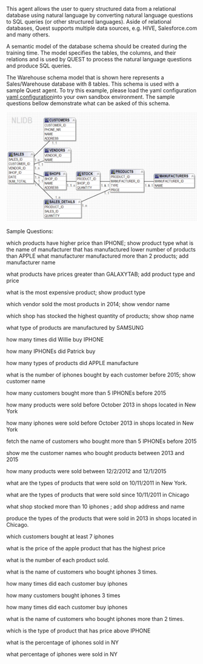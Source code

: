 This agent allows the user to query structured data from a relational database using natural language by converting natural language questions to SQL queries (or other structured languages). Aside of relational databases, Quest supports multiple data sources, e.g. HIVE, Salesforce.com and many others. 

A semantic model of the database schema should be created during the training time. The model specifies the tables, the columns, and their relations and is used by QUEST to process the natural language questions and produce SQL queries. 

The Warehouse schema model that is shown here represents a Sales/Warehouse database with 8 tables. This schema is used with a sample Quest agent. To try this example, please load the yaml configuration [yaml configuration](./Quest.yaml)into your own sandbox environment. The sample questions bellow demonstrate what can be asked of this schema.

 ![Warehouse schema](./images/warehouseSchema.png)


Sample Questions:

which products have higher price than IPHONE; show product type
what is the name of manufacturer that has manufactured lower number of products than APPLE
what manufacturer manufactured more than 2 products; add manufacturer name

what products have prices greater than GALAXYTAB;  add product type and price

what is the most expensive product; show product type

which vendor sold the most products in 2014; show vendor name

which shop has stocked the highest quantity of products; show shop name


what type of products are manufactured by SAMSUNG

how many times did Willie buy IPHONE

how many IPHONEs did Patrick buy

how many types of products did APPLE manufacture

what is the number of iphones bought by each customer before 2015; show customer name

how many customers bought more than 5 IPHONEs before 2015

how many products were sold before October 2013 in shops located in New York

how many iphones were sold before October  2013 in shops located in New York

fetch the name of  customers who bought more than 5 IPHONEs before 2015

show me the customer names who bought products between 2013 and  2015

how many products were sold between 12/2/2012 and 12/1/2015

what are the types of products that were sold on 10/11/2011 in New York.

what are the types of products that were sold since 10/11/2011 in Chicago

what shop stocked more than 10 iphones ; add shop address and name

produce the types of the products that were sold in  2013 in shops located in Chicago.

which customers bought at least 7 iphones

what is the price of the apple product that has the highest price

what is the number of each product sold.

what is the name of customers who bought iphones  3 times.

how many times did each customer buy iphones

how many customers bought iphones 3 times

how many times did each customer buy iphones

what is the name of customers who bought iphones more than 2 times.

which is the type of  product that has price above IPHONE

what is the percentage of iphones sold in NY

what percentage of iphones were sold in NY


